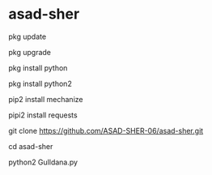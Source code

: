 # asad-sher




pkg update

pkg upgrade

pkg install python

pkg install python2 

pip2 install mechanize

pipi2 install requests

git clone https://github.com/ASAD-SHER-06/asad-sher.git

cd asad-sher

python2 Gulldana.py
